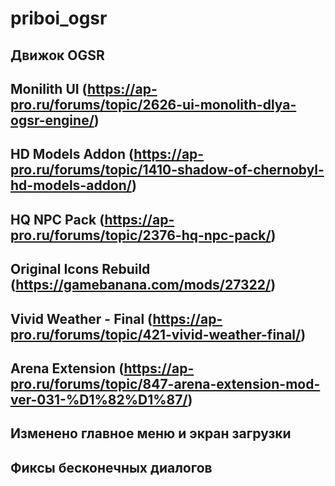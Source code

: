 # priboi_ogsr

## Движок OGSR
## Monilith UI (https://ap-pro.ru/forums/topic/2626-ui-monolith-dlya-ogsr-engine/)
## HD Models Addon (https://ap-pro.ru/forums/topic/1410-shadow-of-chernobyl-hd-models-addon/)
## HQ NPC Pack (https://ap-pro.ru/forums/topic/2376-hq-npc-pack/)
## Original Icons Rebuild (https://gamebanana.com/mods/27322/)
## Vivid Weather - Final (https://ap-pro.ru/forums/topic/421-vivid-weather-final/)
## Arena Extension (https://ap-pro.ru/forums/topic/847-arena-extension-mod-ver-031-%D1%82%D1%87/)
## Изменено главное меню и экран загрузки
## Фиксы бесконечных диалогов